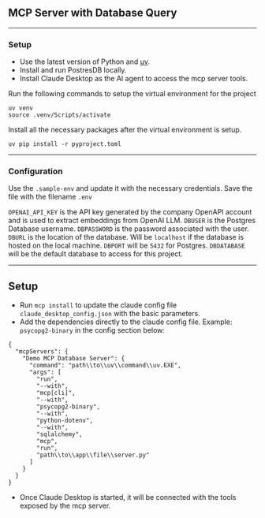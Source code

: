 ## MCP Server with Database Query

---

### Setup

- Use the latest version of Python and [uv](https://docs.astral.sh/uv/).
- Install and run PostresDB locally.
- Install Claude Desktop as the AI agent to access the mcp server tools.

Run the following commands to setup the virtual environment for the project

```
uv venv
source .venv/Scripts/activate
```
Install all the necessary packages after the virtual environment is setup.

```
uv pip install -r pyproject.toml
```

---

### Configuration

Use the `.sample-env` and update it with the necessary credentials. Save the file with the filename `.env`

`OPENAI_API_KEY` is the API key generated by the company OpenAPI account and is used to extract embeddings from OpenAI LLM.
`DBUSER` is the Postgres Database username.
`DBPASSWORD` is the password associated with the user.
`DBURL` is the location of the database. Will be `localhost` if the database is hosted on the local machine.
`DBPORT` will be `5432` for Postgres.
`DBDATABASE` will be the default database to access for this project.

---

## Setup

- Run `mcp install` to update the claude config file `claude_desktop_config.json` with the basic parameters.
- Add the dependencies directly to the claude config file. Example: `psycopg2-binary` in the config section below:
```
{
  "mcpServers": {
    "Demo MCP Database Server": {
      "command": "path\\to\\uv\\command\\uv.EXE",
      "args": [
        "run",
        "--with",
        "mcp[cli]",
        "--with",
        "psycopg2-binary",
        "--with",
        "python-dotenv",
        "--with",
        "sqlalchemy",
        "mcp",
        "run",
        "path\\to\\app\\file\\server.py"
      ]
    }
  }
}
```
- Once Claude Desktop is started, it will be connected with the tools exposed by the mcp server.